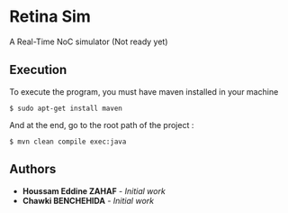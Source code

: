 # Retina Sim

A Real-Time NoC simulator (Not ready yet)

## Execution

To execute the program, you must have maven installed in your machine
```
$ sudo apt-get install maven
```

And at the end, go to the root path of the project :
```
$ mvn clean compile exec:java
```

## Authors

* **Houssam Eddine ZAHAF** - *Initial work*
* **Chawki BENCHEHIDA** - *Initial work*
